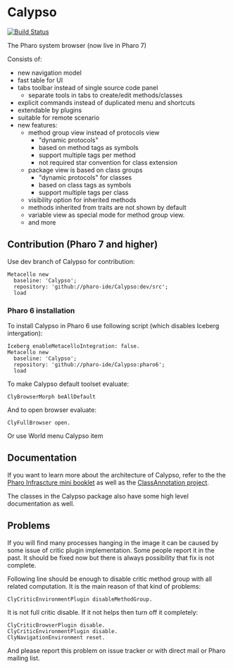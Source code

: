 # Calypso
[![Build Status](https://travis-ci.org/pharo-ide/Calypso.svg?branch=master)](https://travis-ci.org/pharo-ide/Calypso)

The Pharo system browser (now live in Pharo 7)

Consists of:
- new navigation model
- fast table for UI
- tabs toolbar instead of single source code panel
  - separate tools in tabs to create/edit methods/classes
- explicit commands instead of duplicated menu and shortcuts 
- extendable by plugins
- suitable for remote scenario
- new features:
  - method group view instead of protocols view
      - "dynamic protocols"
      - based on method tags as symbols
      - support multiple tags per method
      - not required star convention for class extension
  - package view is based on class groups
      - "dynamic protocols" for classes
      - based on class tags as symbols
      - support multiple tags per class
  - visibility option for inherited methods
  - methods inherited from traits are not shown by default
  - variable view as special mode for method group view.  
  - and more

## Contribution (Pharo 7 and higher)
Use dev branch of Calypso for contribution:
```Smalltalk
Metacello new
  baseline: 'Calypso';
  repository: 'github://pharo-ide/Calypso:dev/src';
  load
```
### Pharo 6 installation
To install Calypso in Pharo 6 use following script (which disables Iceberg intergation):
```Smalltalk
Iceberg enableMetacelloIntegration: false.
Metacello new
  baseline: 'Calypso';
  repository: 'github://pharo-ide/Calypso:pharo6';
  load
```
To make Calypso default toolset evaluate:
```Smalltalk
ClyBrowserMorph beAllDefault
```
And to open browser evaluate: 
```Smalltalk
ClyFullBrowser open.
```
Or use World menu Calypso item
## Documentation

If you want to learn more about the architecture of Calypso, refer to the the [Pharo Infrascture mini booklet](https://github.com/SquareBracketAssociates/Booklet-Infrastructure) as well as the [ClassAnnotation project](https://github.com/pharo-ide/ClassAnnotation). 

The classes in the Calypso package also have some high level documentation as well.


## Problems
If you will find many processes hanging in the image it can be caused by some issue of critic plugin implementation. Some people report it in the past. It should be fixed now but there is always possibility that fix is not complete.

Following line should be enough to disable critic method group with all related computation. It is the main reason of that kind of problems:
```Smalltalk
ClyCriticEnvironmentPlugin disableMethodGroup.
```
It is not full critic disable. If it not helps then turn off it completely:
```Smalltalk
ClyCriticBrowserPlugin disable.
ClyCriticEnvironmentPlugin disable.
ClyNavigationEnvironment reset.
```
And please report this problem on issue tracker or with direct mail or Pharo mailing list.
